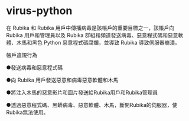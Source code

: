 # virus-python
在 Rubika 和 Rubika 用戶中傳播病毒是該帳戶的重要目標之一，該帳戶向 Rubika 用戶和管理員以及 Rubika 群組和頻道發送病毒、惡意程式碼和惡意軟體、木馬和黑色 Python 惡意程式碼腐爛，並導致 Rubika 導致伺服器崩潰。

帳戶違規行為

●發送病毒和惡意程式碼

●向 Rubika 用戶發送惡意和病毒惡意軟體和木馬

●將注入木馬的惡意影片和圖片發送給Rubika用戶和Rubika管理員

●透過惡意程式碼、黑蟒病毒、惡意軟體、木馬，斷開Rubika的伺服器，使Rubika無法使用。
